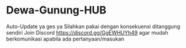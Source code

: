 # Dewa-Gunung-HUB
Auto-Update ya ges ya
Silahkan pakai dengan konsekuensi ditanggung sendiri
Join Discord https://discord.gg/GgEWHUYh49 agar mudah berkomunikasi apabila ada pertanyaan/masukan
